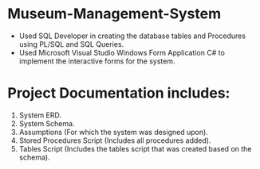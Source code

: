 # Museum-Management-System
- Used SQL Developer in creating the database tables and Procedures using PL/SQL and SQL Queries.
- Used Microsoft Visual Studio Windows Form Application C# to implement the interactive forms for the system.

# Project Documentation includes:
1) System ERD.
2) System Schema.
3) Assumptions (For which the system was designed upon).
4) Stored Procedures Script (Includes all procedures added).
5) Tables Script (Includes the tables script that was created based on the schema). 
